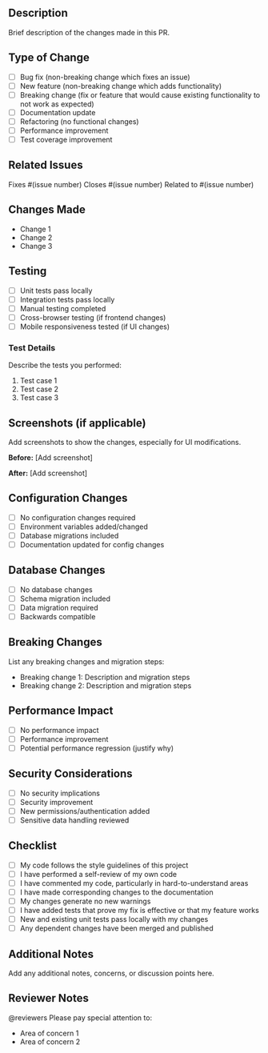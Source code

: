## Description
Brief description of the changes made in this PR.

## Type of Change
- [ ] Bug fix (non-breaking change which fixes an issue)
- [ ] New feature (non-breaking change which adds functionality)
- [ ] Breaking change (fix or feature that would cause existing functionality to not work as expected)
- [ ] Documentation update
- [ ] Refactoring (no functional changes)
- [ ] Performance improvement
- [ ] Test coverage improvement

## Related Issues
Fixes #(issue number)
Closes #(issue number)
Related to #(issue number)

## Changes Made
- Change 1
- Change 2
- Change 3

## Testing
- [ ] Unit tests pass locally
- [ ] Integration tests pass locally
- [ ] Manual testing completed
- [ ] Cross-browser testing (if frontend changes)
- [ ] Mobile responsiveness tested (if UI changes)

### Test Details
Describe the tests you performed:
1. Test case 1
2. Test case 2
3. Test case 3

## Screenshots (if applicable)
Add screenshots to show the changes, especially for UI modifications.

**Before:**
[Add screenshot]

**After:**
[Add screenshot]

## Configuration Changes
- [ ] No configuration changes required
- [ ] Environment variables added/changed
- [ ] Database migrations included
- [ ] Documentation updated for config changes

## Database Changes
- [ ] No database changes
- [ ] Schema migration included
- [ ] Data migration required
- [ ] Backwards compatible

## Breaking Changes
List any breaking changes and migration steps:
- Breaking change 1: Description and migration steps
- Breaking change 2: Description and migration steps

## Performance Impact
- [ ] No performance impact
- [ ] Performance improvement
- [ ] Potential performance regression (justify why)

## Security Considerations
- [ ] No security implications
- [ ] Security improvement
- [ ] New permissions/authentication added
- [ ] Sensitive data handling reviewed

## Checklist
- [ ] My code follows the style guidelines of this project
- [ ] I have performed a self-review of my own code
- [ ] I have commented my code, particularly in hard-to-understand areas
- [ ] I have made corresponding changes to the documentation
- [ ] My changes generate no new warnings
- [ ] I have added tests that prove my fix is effective or that my feature works
- [ ] New and existing unit tests pass locally with my changes
- [ ] Any dependent changes have been merged and published

## Additional Notes
Add any additional notes, concerns, or discussion points here.

## Reviewer Notes
@reviewers Please pay special attention to:
- Area of concern 1
- Area of concern 2
